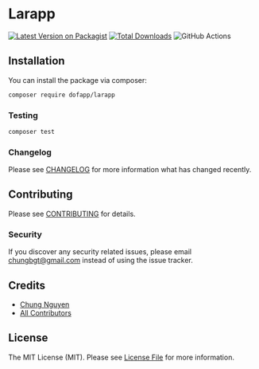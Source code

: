 # Larapp

[![Latest Version on Packagist](https://img.shields.io/packagist/v/dofapp/larapp.svg?style=flat-square)](https://packagist.org/packages/dofapp/larapp)
[![Total Downloads](https://img.shields.io/packagist/dt/dofapp/larapp.svg?style=flat-square)](https://packagist.org/packages/dofapp/larapp)
![GitHub Actions](https://github.com/dofapp/larapp/actions/workflows/main.yml/badge.svg)

## Installation

You can install the package via composer:

```bash
composer require dofapp/larapp
```

### Testing

```bash
composer test
```

### Changelog

Please see [CHANGELOG](CHANGELOG.md) for more information what has changed recently.

## Contributing

Please see [CONTRIBUTING](CONTRIBUTING.md) for details.

### Security

If you discover any security related issues, please email chungbgt@gmail.com instead of using the issue tracker.

## Credits

-   [Chung Nguyen](https://github.com/chungbgt)
-   [All Contributors](../../contributors)

## License

The MIT License (MIT). Please see [License File](LICENSE.md) for more information.

